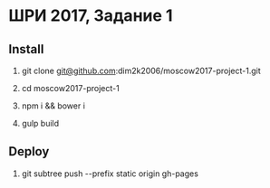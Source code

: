 # ШРИ 2017, Задание 1

## Install
1. git clone git@github.com:dim2k2006/moscow2017-project-1.git

2. cd moscow2017-project-1

3. npm i && bower i

4. gulp build

## Deploy
1. git subtree push --prefix static origin gh-pages
